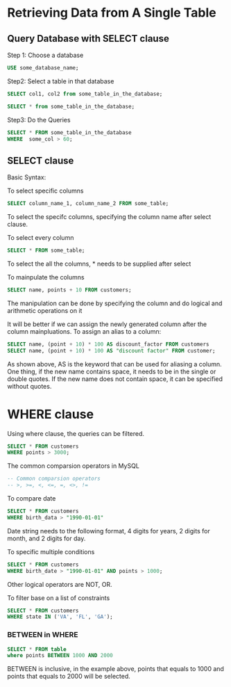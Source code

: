 # Retrieving Data from A Single Table


## Query Database with SELECT clause

Step 1: Choose a database
```sql
USE some_database_name;
```

Step2: Select a table in that database
```sql
SELECT col1, col2 from some_table_in_the_database;
```
```sql
SELECT * from some_table_in_the_database;
```

Step3: Do the Queries
```sql
SELECT * FROM some_table_in_the_database
WHERE  some_col > 60;
```


## SELECT clause
Basic Syntax:

To select specific columns
```sql
SELECT column_name_1, column_name_2 FROM some_table;

```
To select the specifc columns, specifying the column name after select clause. 


To select every column 
```sql
SELECT * FROM some_table;
```
To select the all the columns, * needs to be supplied after select


To mainpulate the columns
```sql
SELECT name, points + 10 FROM customers; 
``` 
The manipulation can be done by specifying the column and do logical and arithmetic operations on it

It will be better if we can assign the newly generated column after the column mainpluations. To assign an alias to a column:
```sql
SELECT name, (point + 10) * 100 AS discount_factor FROM customers
SELECT name, (point + 10) * 100 AS "discount factor" FROM customer;
```
As shown above, AS is the keyword that can be used for aliasing a column. One thing, if the new name contains space, it needs to be in the single or double quotes. If the new name does not contain space, it can be specified without quotes.


# WHERE clause
Using where clause, the queries can be filtered.
```sql
SELECT * FROM customers
WHERE points > 3000;
```

The common comparsion operators in MySQL
```sql
-- Common comparsion operators
-- >, >=, <, <=, =, <>, !=
```

To compare date
```sql
SELECT * FROM customers
WHERE birth_data > "1990-01-01"
```
Date string needs to the following format, 4 digits for years, 2 digits for month, and 2 digits for day.

To specific multiple conditions
```sql
SELECT * FROM customers
WHERE birth_date > "1990-01-01" AND points > 1000;
```
Other logical operators are NOT, OR.

To filter base on a list of constraints
```sql
SELECT * FROM customers
WHERE state IN ('VA', 'FL', 'GA');

```
### BETWEEN in WHERE
```sql
SELECT * FROM table
where points BETWEEN 1000 AND 2000
```
BETWEEN is inclusive, in the example above, points that equals to 1000 and points that equals to 2000 will be selected.







